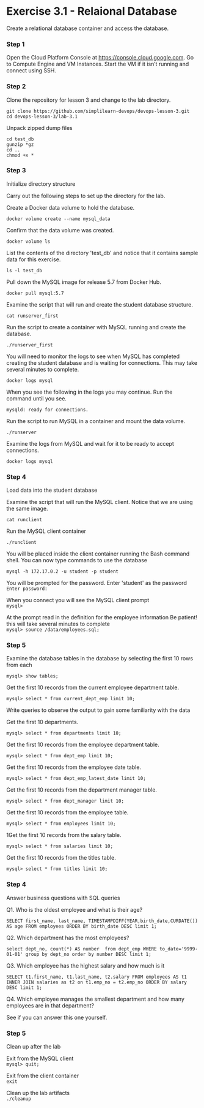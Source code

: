 # Exercise 3.1 - Relaional Database

Create a relational database container and access the database.

### Step 1

Open the Cloud Platform Console at https://console.cloud.google.com. Go to Compute Engine and VM Instances.
Start the VM if it isn’t running and connect using SSH.

### Step 2

Clone the repository for lesson 3 and change to the lab directory.

`git clone https://github.com/simplilearn-devops/devops-lesson-3.git`  
`cd devops-lesson-3/lab-3.1`  

Unpack zipped dump files

`cd test_db`  
`gunzip *gz`  
`cd ..`  
`chmod +x *`  


### Step 3

Initialize directory structure

Carry out the following steps to set up the directory for the lab.

Create a Docker data volume to hold the database.

`docker volume create --name mysql_data`  

Confirm that the data volume was created.

`docker volume ls`  

List the contents of the directory 'test_db' and notice that it contains sample data for this exercise.

`ls -l test_db`  

Pull down the MySQL image for release 5.7 from Docker Hub.

`docker pull mysql:5.7` 

Examine the script that will run and create the student database structure.

`cat runserver_first`  

Run the script to create a container with MySQL running and create the database.

`./runserver_first`  

You will need to monitor the logs to see when MySQL has completed creating
the student database and is waiting for connections. This may take several minutes
to complete.

`docker logs mysql`  

When you see the following in the logs you may continue. Run the command until you see.

`mysqld: ready for connections.`  

Run the script to run MySQL in a container and mount the data volume.

`./runserver`  

Examine the logs from MySQL and wait for it to be ready to accept connections.

`docker logs mysql`  

### Step 4

Load data into the student database

Examine the script that will run the MySQL client. Notice that we are using the same image.

`cat runclient`  

Run the MySQL client container

`./runclient`  

You will be placed inside the client container running the Bash command shell.
You can now type commands to use the database

`mysql -h 172.17.0.2 -u student -p student`  

You will be prompted for the password. Enter 'student' as the password  
`Enter password:`  

When you connect you will see the MySQL client prompt  
`mysql>`  

At the prompt read in the definition for the employee information
Be patient! this will take several minutes to complete  
`mysql> source /data/employees.sql;`  

### Step 5

Examine the database tables in the database by selecting the first 10 rows from each

`mysql> show tables;`  

Get the first 10 records from the current employee department table.

`mysql> select * from current_dept_emp limit 10;`  

Write queries to observe the output to gain some familiarity with the data

Get the first 10 departments.

`mysql> select * from departments limit 10;`  

Get the first 10 records from the employee department table.

`mysql> select * from dept_emp limit 10;`  


Get the first 10 records from the employee date table.

`mysql> select * from dept_emp_latest_date limit 10;`  


Get the first 10 records from the department manager table.

`mysql> select * from dept_manager limit 10;`  


Get the first 10 records from the employee table.

`mysql> select * from employees limit 10;`  

1Get the first 10 records from the salary table.

`mysql> select * from salaries limit 10;`  

Get the first 10 records from the titles table.

`mysql> select * from titles limit 10;`  


### Step 4

Answer business questions with SQL queries

Q1. Who is the oldest employee and what is their age?

`SELECT first_name, last_name, TIMESTAMPDIFF(YEAR,birth_date,CURDATE()) AS age FROM employees ORDER BY birth_date DESC limit 1;`  

Q2. Which department has the most employees?

`select dept_no, count(*) AS number  from dept_emp WHERE to_date='9999-01-01' group by dept_no order by number DESC limit 1;`  

Q3. Which employee has the highest salary and how much is it

`SELECT t1.first_name, t1.last_name, t2.salary FROM employees AS t1 INNER JOIN salaries as t2 on t1.emp_no = t2.emp_no ORDER BY salary DESC limit 1;`  


Q4. Which employee manages the smallest department and how many employees are in that department?

See if you can answer this one yourself.

### Step 5
 
Clean up after the lab

 Exit from the MySQL client  
`mysql> quit;`  

 Exit from the client container  
 `exit`  

 Clean up the lab artifacts  
 `./cleanup`  

 
